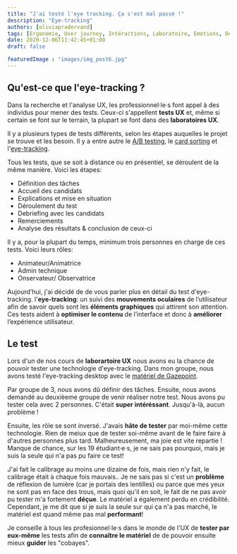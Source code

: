 ```yaml
---
title: "J'ai testé l'eye tracking. Ça s'est mal passé !"
description: "Eye-tracking"
authors: [oliviapradervand]
tags: [Ergonomie, User journey, Intéractions, Laboratoire, Emotions, Design, Technologie]
date: 2020-12-06T11:42:45+01:00
draft: false

featuredImage : "images/img_post6.jpg"
---
```

## Qu'est-ce que l'eye-tracking ?

Dans la recherche et l'analyse UX, les professionnel·le·s font appel à des individus pour mener des tests. Ceux-ci s'appellent **tests UX** et, même si certain se font sur le terrain, la plupart se font dans des **laboratoires UX**.

Il y a plusieurs types de tests différents, selon les étapes auquelles le projet se trouve et les besoin. Il y a entre autre le [A/B testing](https://fr.wikipedia.org/wiki/Test_A/B), le [card sorting](https://fr.wikipedia.org/wiki/Tri_par_cartes) et l'[eye-tracking](https://www.ux-republic.com/eye-tracking/#:~:text=L'oculom%C3%A9trie%20ou%20%C2%AB%20eye%20tracking,toute%20la%20p%C3%A9riode%20d'enregistrement.).

Tous les tests, que se soit à distance ou en présentiel, se déroulent de la même manière. Voici les étapes:
* Définition des tâches
* Accueil des candidats
* Explications et mise en situation
* Déroulement du test
* Debriefing avec les candidats
* Remerciements
* Analyse des résultats & conclusion de ceux-ci

Il y a, pour la plupart du temps, minimum trois personnes en charge de ces tests. Voici leurs rôles:
* Animateur/Animatrice
* Admin technique
* Onservateur/ Observatrice

Aujourd'hui, j'ai décidé de de vous parler plus en détail du test d'eye-tracking. l'**eye-tracking**: un suivi des **mouvements oculaires** de l’utilisateur afin de savoir quels sont les **éléments graphiques** qui attirent son attention. Ces tests aident à **optimiser le contenu** de l’interface et donc à **améliorer** l’expérience utilisateur.


## Le test

Lors d'un de nos cours de **laborartoire UX** nous avons eu la chance de pouvoir tester une technologie d'eye-tracking. Dans mon groupe, nous avons testé l'eye-tracking desktop avec le [matériel de Gazepoint](https://www.gazept.com/product/biometrics-hd-eye-tracker-bundle-eye-tracking-and-biometrics-testing-ux/).

Par groupe de 3, nous avons dû définir des tâches. Ensuite, nous avons demandé au deuxièeme groupe de venir réaliser notre test. Nous avons pu tester cela avec 2 personnes. C'était **super intéréssant**. Jusqu'à-là, aucun problème !

Ensuite, les rôle se sont inversé. J'avais **hâte de tester** par moi-même cette technologie. Rien de meiux que de tester soi-même avant de le faire faire à d'autres personnes plus tard. Malheureusement, ma joie est vite repartie !  Manque de chance, sur les 19 étudiant·e·s, je ne sais pas pourquoi, mais je suis la seule qui n'a pas pu faire ce test!

J'ai fait le calibrage au moins une dizaine de fois, mais rien n'y fait, le calibrage était à chaque fois mauvais.. Je ne sais pas si c'est un **problème** de réflexion de lumière (car je portais des lentilles) ou parce que mes yeux ne sont pas en face des trous, mais quoi qu'il en soit, le fait de ne pas avoir pu tester m'a fortement **déçue**. Le matériel a également perdu en crédibilité. Cependant, je me dit que si je suis la seule sur qui ça n'a pas marché, le matériel est quand même pas mal **performant**! 

Je conseille à tous les profesionnel·le·s dans le monde de l'UX de **tester par eux-même** les tests afin de **connaître le matériel** de de pouvoir ensuite mieux **guider** les "cobayes".